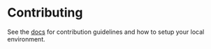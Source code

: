 # Contributing

See the [docs](https://docs.speedtest-tracker.dev/) for contribution guidelines and how to setup your local environment.
